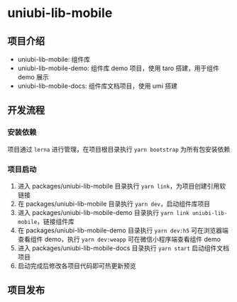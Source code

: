 # uniubi-lib-mobile

## 项目介绍

- uniubi-lib-mobile: 组件库
- uniubi-lib-mobile-demo: 组件库 demo 项目，使用 taro 搭建，用于组件 demo 展示
- uniubi-lib-mobile-docs: 组件库文档项目，使用 umi 搭建

## 开发流程

### 安装依赖

项目通过 `lerna` 进行管理，在项目根目录执行 `yarn bootstrap` 为所有包安装依赖

### 项目启动

1. 进入 packages/uniubi-lib-mobile 目录执行 `yarn link`，为项目创建引用软链接
2. 在 packages/uniubi-lib-mobile 目录执行 `yarn dev`，启动组件库项目
3. 进入 packages/uniubi-lib-mobile-demo 目录执行 `yarn link uniubi-lib-mobile`，链接组件库
4. 在 packages/uniubi-lib-mobile-demo 目录执行 `yarn dev:h5` 可在浏览器端查看组件 demo，执行 `yarn dev:weapp` 可在微信小程序端查看组件 demo
5. 进入 packages/uniubi-lib-mobile-docs 目录执行 `yarn start` 启动组件文档项目
6. 启动完成后修改各项目代码即可热更新预览

## 项目发布
